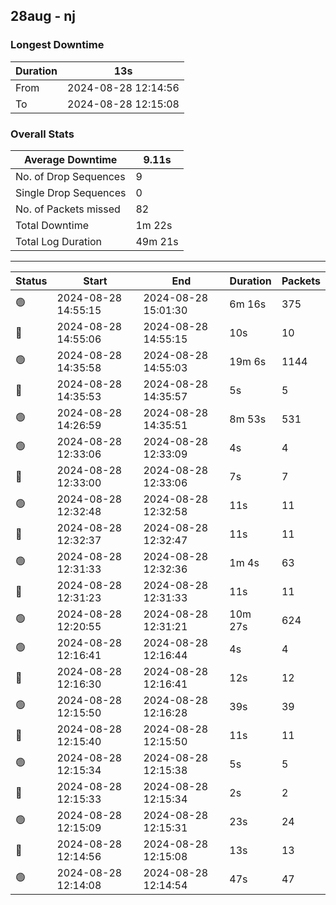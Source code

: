 
## 28aug - nj

### Longest Downtime

Duration | 13s
---- | ----
From | 2024-08-28 12:14:56
To | 2024-08-28 12:15:08

### Overall Stats

Average Downtime | 9.11s
---- | ----
No. of Drop Sequences | 9
Single Drop Sequences | 0
No. of Packets missed | 82
Total Downtime | 1m 22s
Total Log Duration | 49m 21s


---------

Status | Start | End | Duration | Packets
---- | ---- | ---- | ---- | ----
🟢 | 2024-08-28 14:55:15 | 2024-08-28 15:01:30 | 6m 16s | 375
🔴 | 2024-08-28 14:55:06 | 2024-08-28 14:55:15 | 10s | 10
🟢 | 2024-08-28 14:35:58 | 2024-08-28 14:55:03 | 19m 6s | 1144
🔴 | 2024-08-28 14:35:53 | 2024-08-28 14:35:57 | 5s | 5
🟢 | 2024-08-28 14:26:59 | 2024-08-28 14:35:51 | 8m 53s | 531
🟢 | 2024-08-28 12:33:06 | 2024-08-28 12:33:09 | 4s | 4
🔴 | 2024-08-28 12:33:00 | 2024-08-28 12:33:06 | 7s | 7
🟢 | 2024-08-28 12:32:48 | 2024-08-28 12:32:58 | 11s | 11
🔴 | 2024-08-28 12:32:37 | 2024-08-28 12:32:47 | 11s | 11
🟢 | 2024-08-28 12:31:33 | 2024-08-28 12:32:36 | 1m 4s | 63
🔴 | 2024-08-28 12:31:23 | 2024-08-28 12:31:33 | 11s | 11
🟢 | 2024-08-28 12:20:55 | 2024-08-28 12:31:21 | 10m 27s | 624
🟢 | 2024-08-28 12:16:41 | 2024-08-28 12:16:44 | 4s | 4
🔴 | 2024-08-28 12:16:30 | 2024-08-28 12:16:41 | 12s | 12
🟢 | 2024-08-28 12:15:50 | 2024-08-28 12:16:28 | 39s | 39
🔴 | 2024-08-28 12:15:40 | 2024-08-28 12:15:50 | 11s | 11
🟢 | 2024-08-28 12:15:34 | 2024-08-28 12:15:38 | 5s | 5
🔴 | 2024-08-28 12:15:33 | 2024-08-28 12:15:34 | 2s | 2
🟢 | 2024-08-28 12:15:09 | 2024-08-28 12:15:31 | 23s | 24
🔴 | 2024-08-28 12:14:56 | 2024-08-28 12:15:08 | 13s | 13
🟢 | 2024-08-28 12:14:08 | 2024-08-28 12:14:54 | 47s | 47